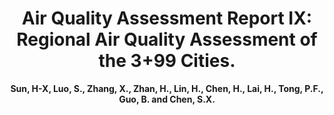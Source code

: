 ---
title: "Air Quality Assessment Report IX: Regional Air Quality Assessment of the 3+99 Cities."
collection: publications_aqa
# permalink: /publication_aqa/AQA9
author: <strong>Sun, H-X<strong>, Luo, S., Zhang, X., Zhan, H., Lin, H., Chen, H., Lai, H., Tong, P.F., Guo, B. and Chen, S.X.
conf: 'Center for Statistics at Peking University.'
year: 2022
paperurl: /publications/papers/Air_Quality_Assessment_Report_IX.pdf
additional: true
---